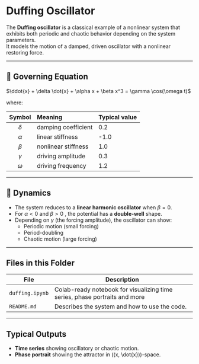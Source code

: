 # Duffing Oscillator

The **Duffing oscillator** is a classical example of a nonlinear system that exhibits both periodic and chaotic behavior depending on the system parameters.  
It models the motion of a damped, driven oscillator with a nonlinear restoring force.

---

## 🧩 Governing Equation


$\ddot{x} + \delta \dot{x} + \alpha x + \beta x^3 = \gamma \cos(\omega t)$


where:

| Symbol | Meaning | Typical value |
|:-------:|:---------|:---------------|
|  $\delta$  | damping coefficient | 0.2 |
|  $\alpha$  | linear stiffness | -1.0 |
|  $\beta$  | nonlinear stiffness | 1.0 |
|  $\gamma$  | driving amplitude | 0.3 |
|  $\omega$  | driving frequency | 1.2 |

---

## 🧮 Dynamics

- The system reduces to a **linear harmonic oscillator** when $\beta = 0$.
- For  $\alpha < 0$ and  $\beta > 0$ , the potential has a **double-well** shape.
- Depending on $\gamma$ (the forcing amplitude), the oscillator can show:
  - Periodic motion (small forcing)
  - Period-doubling
  - Chaotic motion (large forcing)

---

## Files in this Folder

| File | Description |
|------|--------------|
| `duffing.ipynb` | Colab-ready notebook for visualizing time series, phase portraits and more|
| `README.md` | Describes the system and how to use the code. |

---

## Typical Outputs

- **Time series** showing oscillatory or chaotic motion.  
- **Phase portrait** showing the attractor in \((x, \dot{x})\)-space.  



